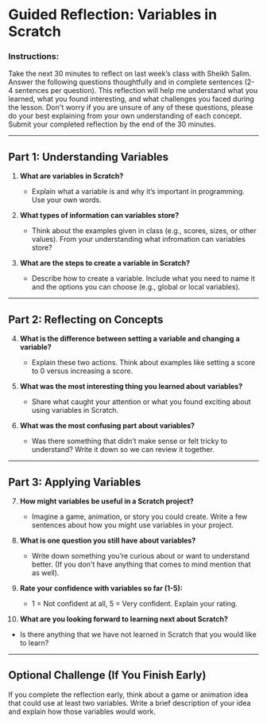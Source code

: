 # Guided Reflection: Variables in Scratch

### Instructions:
Take the next 30 minutes to reflect on last week’s class with Sheikh Salim. Answer the following questions thoughtfully and in complete sentences (2-4 sentences per question). This reflection will help me understand what you learned, what you found interesting, and what challenges you faced during the lesson. Don't worry if you are unsure of any of these questions, please do your best explaining from your own understanding of each concept. Submit your completed reflection by the end of the 30 minutes. 

---

## Part 1: Understanding Variables

1. **What are variables in Scratch?**  
   - Explain what a variable is and why it’s important in programming. Use your own words.
  


2. **What types of information can variables store?**  
   - Think about the examples given in class (e.g., scores, sizes, or other values). From your understanding what infromation can variables store?
  


3. **What are the steps to create a variable in Scratch?**  
   - Describe how to create a variable. Include what you need to name it and the options you can choose (e.g., global or local variables).



---

## Part 2: Reflecting on Concepts

4. **What is the difference between setting a variable and changing a variable?**  
   - Explain these two actions. Think about examples like setting a score to 0 versus increasing a score.




5. **What was the most interesting thing you learned about variables?**  
   - Share what caught your attention or what you found exciting about using variables in Scratch.




6. **What was the most confusing part about variables?**  
   - Was there something that didn’t make sense or felt tricky to understand? Write it down so we can review it together.




---

## Part 3: Applying Variables

7. **How might variables be useful in a Scratch project?**  
   - Imagine a game, animation, or story you could create. Write a few sentences about how you might use variables in your project.




8. **What is one question you still have about variables?**  
   - Write down something you’re curious about or want to understand better. (If you don't have anything that comes to mind mention that as well).




9. **Rate your confidence with variables so far (1-5):**  
   - 1 = Not confident at all, 5 = Very confident. Explain your rating.




10. **What are you looking forward to learning next about Scratch?**  
   - Is there anything that we have not learned in Scratch that you would like to learn?

---

## Optional Challenge (If You Finish Early)
If you complete the reflection early, think about a game or animation idea that could use at least two variables. Write a brief description of your idea and explain how those variables would work.



